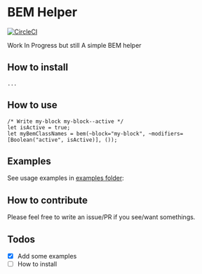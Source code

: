 # BEM Helper

[![CircleCI](https://circleci.com/gh/remithomas/bem-helper.svg?style=svg)](https://circleci.com/gh/remithomas/bem-helper)

Work In Progress but still A simple BEM helper

## How to install

`...`

## How to use

```re
/* Write my-block my-block--active */
let isActive = true;
let myBemClassNames = bem(~block="my-block", ~modifiers=[Boolean("active", isActive)], ());
```

## Examples

See usage examples in [examples folder](./examples):

## How to contribute

Please feel free to write an issue/PR if you see/want somethings.

## Todos

- [X] Add some examples
- [ ] How to install

